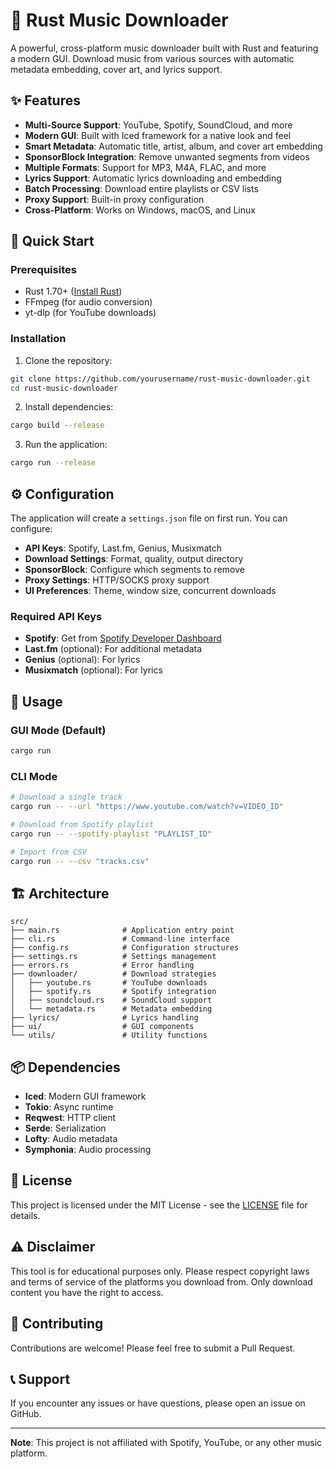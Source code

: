 # 🎵 Rust Music Downloader

A powerful, cross-platform music downloader built with Rust and featuring a modern GUI. Download music from various sources with automatic metadata embedding, cover art, and lyrics support.

## ✨ Features

- **Multi-Source Support**: YouTube, Spotify, SoundCloud, and more
- **Modern GUI**: Built with Iced framework for a native look and feel
- **Smart Metadata**: Automatic title, artist, album, and cover art embedding
- **SponsorBlock Integration**: Remove unwanted segments from videos
- **Multiple Formats**: Support for MP3, M4A, FLAC, and more
- **Lyrics Support**: Automatic lyrics downloading and embedding
- **Batch Processing**: Download entire playlists or CSV lists
- **Proxy Support**: Built-in proxy configuration
- **Cross-Platform**: Works on Windows, macOS, and Linux

## 🚀 Quick Start

### Prerequisites

- Rust 1.70+ ([Install Rust](https://rustup.rs/))
- FFmpeg (for audio conversion)
- yt-dlp (for YouTube downloads)

### Installation

1. Clone the repository:
```bash
git clone https://github.com/yourusername/rust-music-downloader.git
cd rust-music-downloader
```

2. Install dependencies:
```bash
cargo build --release
```

3. Run the application:
```bash
cargo run --release
```

## ⚙️ Configuration

The application will create a `settings.json` file on first run. You can configure:

- **API Keys**: Spotify, Last.fm, Genius, Musixmatch
- **Download Settings**: Format, quality, output directory
- **SponsorBlock**: Configure which segments to remove
- **Proxy Settings**: HTTP/SOCKS proxy support
- **UI Preferences**: Theme, window size, concurrent downloads

### Required API Keys

- **Spotify**: Get from [Spotify Developer Dashboard](https://developer.spotify.com/dashboard)
- **Last.fm** (optional): For additional metadata
- **Genius** (optional): For lyrics
- **Musixmatch** (optional): For lyrics

## 🎯 Usage

### GUI Mode (Default)
```bash
cargo run
```

### CLI Mode
```bash
# Download a single track
cargo run -- --url "https://www.youtube.com/watch?v=VIDEO_ID"

# Download from Spotify playlist
cargo run -- --spotify-playlist "PLAYLIST_ID"

# Import from CSV
cargo run -- --csv "tracks.csv"
```

## 🏗️ Architecture

```
src/
├── main.rs              # Application entry point
├── cli.rs               # Command-line interface
├── config.rs            # Configuration structures
├── settings.rs          # Settings management
├── errors.rs            # Error handling
├── downloader/          # Download strategies
│   ├── youtube.rs       # YouTube downloads
│   ├── spotify.rs       # Spotify integration
│   ├── soundcloud.rs    # SoundCloud support
│   └── metadata.rs      # Metadata embedding
├── lyrics/              # Lyrics handling
├── ui/                  # GUI components
└── utils/               # Utility functions
```

## 📦 Dependencies

- **Iced**: Modern GUI framework
- **Tokio**: Async runtime
- **Reqwest**: HTTP client
- **Serde**: Serialization
- **Lofty**: Audio metadata
- **Symphonia**: Audio processing

## 📝 License

This project is licensed under the MIT License - see the [LICENSE](LICENSE) file for details.

## ⚠️ Disclaimer

This tool is for educational purposes only. Please respect copyright laws and terms of service of the platforms you download from. Only download content you have the right to access.

## 🤝 Contributing

Contributions are welcome! Please feel free to submit a Pull Request.

## 📞 Support

If you encounter any issues or have questions, please open an issue on GitHub.

---

**Note**: This project is not affiliated with Spotify, YouTube, or any other music platform.
